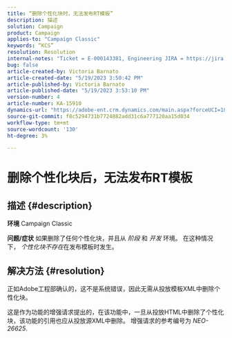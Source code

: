 ```yaml
---
title: “删除个性化块时，无法发布RT模板”
description: 描述
solution: Campaign
product: Campaign
applies-to: "Campaign Classic"
keywords: “KCS”
resolution: Resolution
internal-notes: "Ticket = E-000143381, Engineering JIRA = https://jira.corp.adobe.com/browse/NEO-26451 , Enhancement = https://jira.corp.adobe.com/browse/NEO-26451"
bug: false
article-created-by: Victoria Barnato
article-created-date: "5/19/2023 3:50:42 PM"
article-published-by: Victoria Barnato
article-published-date: "5/19/2023 3:53:10 PM"
version-number: 4
article-number: KA-15910
dynamics-url: "https://adobe-ent.crm.dynamics.com/main.aspx?forceUCI=1&pagetype=entityrecord&etn=knowledgearticle&id=fb24c1e2-5cf6-ed11-8848-6045bd0065b6"
source-git-commit: f8c5294731b7724882add31c6a777120aa15d034
workflow-type: tm+mt
source-wordcount: '130'
ht-degree: 3%

---
```


# 删除个性化块后，无法发布RT模板

## 描述 {#description}

<b>环境</b>
Campaign Classic


<b>问题/症状</b>
如果删除了任何个性化块，并且从 *阶段* 和 *开发* 环境。 在这种情况下， *个性化块不存在*&#x200B;在发布模板时发生。


## 解决方法 {#resolution}


正如Adobe工程部确认的，这不是系统错误，因此无需从投放模板XML中删除个性化块。

这是作为功能的增强请求提出的，在该功能中，一旦从投放HTML中删除了个性化块，该功能的引用也应从投放源XML中删除。 增强请求的参考编号为 *NEO-26625*.
